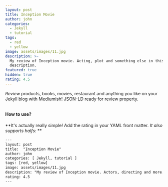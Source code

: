 ```yaml
---
layout: post
title: Inception Movie
author: john
categories:
  - Jekyll
  - tutorial
tags:
  - red
  - yellow
image: assets/images/11.jpg
description: >-
  My review of Inception movie. Acting, plot and something else in this short
  description.
featured: true
hidden: true
rating: 4.5
---
```


*Review* products, books, movies, restaurant and anything you like on your Jekyll blog with Mediumish! JSON-LD ready for review property.
###### 
#### How to use?

**It's actually really simple! Add the rating in your YAML front matter. *It also supports halfs:*
**
```html
---
layout: post
title:  "Inception Movie"
author: john
categories: [ Jekyll, tutorial ]
tags: [red, yellow]
image: assets/images/11.jpg
description: "My review of Inception movie. Actors, directing and more."
rating: 4.5
---
```
